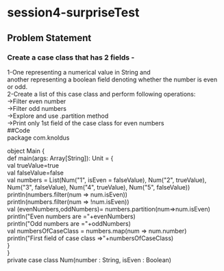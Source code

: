 # session4-surpriseTest
## Problem Statement
### Create a case class that has 2 fields - 
1-One representing a numerical value in String and  
another representing a boolean field denoting whether the number is even or odd.  
2-Create a list of this case class and perform following operations:  
->Filter even number  
->Filter odd numbers  
->Explore and use .partition method  
->Print only 1st field of the case class for even numbers  
##Code    
package com.knoldus
                                            
object Main {  
  def main(args: Array[String]): Unit = {  
    val trueValue=true  
    val falseValue=false  
    val numbers = List(Num("1", isEven = falseValue), Num("2", trueValue), Num("3", falseValue), Num("4", trueValue), Num("5", falseValue))  
    println(numbers.filter(num => num.isEven))  
    println(numbers.filter(num => !num.isEven))  
    val (evenNumbers,oddNumbers)= numbers.partition(num=>num.isEven)  
    println("Even numbers are ="+evenNumbers)  
    println("Odd numbers are ="+oddNumbers)  
    val numbersOfCaseClass = numbers.map(num => num.number)  
    println("First field of case class =>"+numbersOfCaseClass)  
  }  
}  
private case class Num(number : String, isEven : Boolean)  

